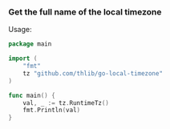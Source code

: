 ### Get the full name of the local timezone

Usage:

```go
package main

import (
    "fmt"
    tz "github.com/thlib/go-local-timezone"
)

func main() {
    val, _ := tz.RuntimeTz()
    fmt.Println(val)
}
```
